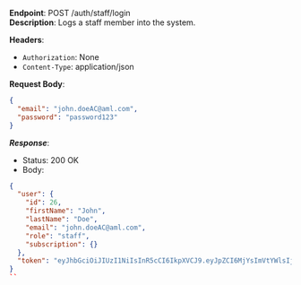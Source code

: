 
**Endpoint**: POST /auth/staff/login  
**Description**: Logs a staff member into the system.

**Headers**:

- `Authorization`: None
- `Content-Type`: application/json

**Request Body**:

```json
{
  "email": "john.doeAC@aml.com",
  "password": "password123"
}
```

***Response***:

- Status: 200 OK
- Body:

```json
{
  "user": {
    "id": 26,
    "firstName": "John",
    "lastName": "Doe",
    "email": "john.doeAC@aml.com",
    "role": "staff",
    "subscription": {}
  },
  "token": "eyJhbGciOiJIUzI1NiIsInR5cCI6IkpXVCJ9.eyJpZCI6MjYsImVtYWlsIjoiam9obi5kb2VBQ0BnbWFpbC5jb20iLCJyb2xlIjoic3RhZmYiLCJpYXQiOjE3MzQxMTU5MzUsImV4cCI6MTczNDExNzczNX0.NpBv8lHqx0Xt2CmmMVBrXSlezjNj0KhhvQczYTntp0Y"
}
``
